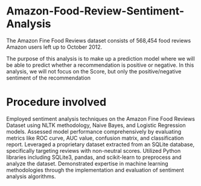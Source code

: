 # Amazon-Food-Review-Sentiment-Analysis
The Amazon Fine Food Reviews dataset consists of 568,454 food reviews Amazon users left up to October 2012.

The purpose of this analysis is to make up a prediction model where we will be able to predict whether a recommendation is positive or negative. In this analysis, we will not focus on the Score, but only the positive/negative sentiment of the recommendation
# Procedure involved
Employed sentiment analysis techniques on the Amazon Fine Food Reviews Dataset using NLTK methodology, Naive Bayes, and Logistic Regression models.
Assessed model performance comprehensively by evaluating metrics like ROC curve, AUC value, confusion matrix, and classification report.
Leveraged a proprietary dataset extracted from an SQLite database, specifically targeting reviews with non-neutral scores.
Utilized Python libraries including SQLite3, pandas, and scikit-learn to preprocess and analyze the dataset.
Demonstrated expertise in machine learning methodologies through the implementation and evaluation of sentiment analysis algorithms.
